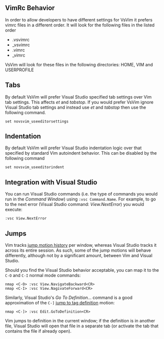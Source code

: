## VimRc Behavior

In order to allow developers to have different settings for VsVim it prefers vimrc files in a different order.  It will look for the following files in the listed order

* .vsvimrc
* _vsvimrc
* .vimrc
* _vimrc

VsVim will look for these files in the following directories: HOME, VIM and USERPROFILE

## Tabs

By default VsVim will prefer Visual Studio specified tab settings over Vim tab settings.  This affects *et* and *tabstop*.  If you would prefer VsVim ignore Visual Studio tab settings and instead use *et* and *tabstop* then use the following command.

    set novsvim_useeditorsettings

## Indentation

By default VsVim will prefer Visual Studio indentation logic over that specified by standard Vim autoindent behavior.  This can be disabled by the following command

    set novsvim_useeditorindent

## Integration with Visual Studio

You can run Visual Studio commands (i.e. the type of commands you would run in the *Command Window*) using `:vsc Command.Name`. For example, to go to the next error (Visual Studio command: *View.NextError*) you would execute: 

    :vsc View.NextError

## Jumps

Vim tracks [jump motion history](http://vimdoc.sourceforge.net/htmldoc/motion.html#jump-motions) per window, whereas Visual Studio tracks it across its entire session. As such, some of the jump motions will behave differently, although not by a significant amount, between Vim and Visual Studio.

Should you find the Visual Studio behavior acceptable, you can map it to the `C-O` and `C-I` normal mode commands:

    nmap <C-O> :vsc View.NavigateBackward<CR>
    nmap <C-I> :vsc View.NagivateForward<CR>


Similarly, Visual Studio's *Go To Definition...* command is a good approximation of the `C-]` [jump to tag definition](http://vimdoc.sourceforge.net/htmldoc/tagsrch.html#CTRL-]) motion:

    nmap <C-]> :vsc Edit.GoToDefinition<CR>

Vim jumps to definition in the current window; if the definition is in another file, Visual Studio will open that file in a separate tab (or activate the tab that contains the file if already open).


